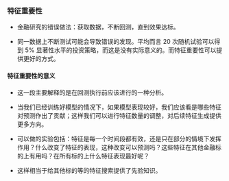 ### 特征重要性

- 金融研究的错误做法：获取数据，不断回测，直到效果达标。

- 同一数据上不断测试可能会导致错误的发现。平均而言 20 次随机试验可以得到 5% 显著性水平的投资策略，而这是没有实际意义的。而特征重要性可以提供更好的方式。

#### 特征重要性的意义

- 这一段主要解释的是在回测执行前应该进行的一种分析。

- 当我们已经训练好模型的情况下，如果模型表现较好，我们应该看是哪些特征对预测作出了贡献；这样我们可以进行特征数量的调整，对后续特征生成提供更多方向。

- 可以做的实验包括：特征是每一个时间段都有效，还是只在部分的情境下发挥作用？什么改变了特征的表现，这种改变可以预测吗？这些特征在其他金融标的上有用吗？在所有标的上什么特征表现最好呢？

- 这样相当于给其他标的等的特征搜索提供了先验知识。